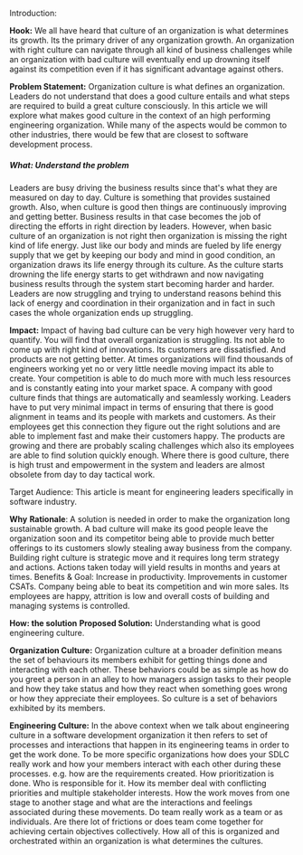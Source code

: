 Introduction:

**Hook:** 
We all have heard that culture of an organization is what determines its growth. Its the primary driver of any organization growth. An organization with right culture can navigate through all kind of business challenges while an organization with bad culture will eventually end up drowning itself against its competition even if it has significant advantage against others. 

**Problem Statement:** 
Organization culture is what defines an organization. Leaders do not understand that does a good culture entails and what steps are required to build a great culture consciously. In this article we will explore what makes good culture in the context of an high performing engineering organization. While many of the aspects would be common to other industries, there would be few that are closest to software development process. 

##### What: Understand the problem
Leaders are busy driving the business results since that's what they are measured on day to day. Culture is something that provides sustained growth. Also, when culture is good then things are continuously improving and getting better. Business results in that case becomes the job of directing the efforts in right direction by leaders. However, when basic culture of an organization is not right then organization is missing the right kind of life energy. 
Just like our body and minds are fueled by life energy supply that we get by keeping our body and mind in good condition, an organization draws its life energy through its culture. As the culture starts drowning the life energy starts to get withdrawn and now navigating business results through the system start becoming harder and harder. Leaders are now struggling and trying to understand reasons behind this lack of energy and coordination in their organization and in fact in such cases the whole organization ends up struggling. 

**Impact:**  Impact of having bad culture can be very high however very hard to quantify. You will find that overall organization is struggling. Its not able to come up with right kind of innovations. Its customers are dissatisfied. And products are not getting better. At times organizations will find thousands of engineers working yet no or very little needle moving impact its able to create. Your competition is able to do much more with much less resources and is constantly eating into your market space. A company with good culture finds that things are automatically and seamlessly working. Leaders have to put very minimal impact in terms of ensuring that there is good alignment in teams and its people with markets and customers. As their employees get this connection they figure out the right solutions and are able to implement fast and make their customers happy. The products are growing and there are probably scaling challenges which also its employees are able to find solution quickly enough. Where there is good culture, there is high trust and empowerment in the system and leaders are almost obsolete from day to day tactical work. 

Target Audience: 
This article is meant for engineering leaders specifically in software industry. 

**Why**
**Rationale**: A solution is needed in order to make the organization long sustainable growth. A bad culture will make its good people leave the organization soon and its competitor being able to provide much better offerings to its customers slowly stealing away business from the company. Building right culture is strategic move and it requires long term strategy and actions. Actions taken today will yield results in months and years at times. 
Benefits & Goal: Increase in productivity. Improvements in customer CSATs. Company being able to beat its competition and win more sales. Its employees are happy, attrition is low and overall costs of building and managing systems is controlled. 

**How: the solution**
**Proposed Solution:** Understanding what is good engineering culture. 

**Organization Culture:** 
Organization culture at a broader definition means the set of behaviours its members exhibit for getting things done and interacting with each other. These behaviors could be as simple as how do you greet a person in an alley to how managers assign tasks to their people and how they take status and how they react when something goes wrong or how they appreciate their employees. So culture is a set of behaviors exhibited by its members. 

**Engineering Culture:** 
In the above context when we talk about engineering culture in a software development organization it then refers to set of processes and interactions that happen in its engineering teams in order to get the work done. To be more specific organizations how does your SDLC really work and how your members interact with each other during these processes. e.g. how are the requirements created. How prioritization is done. Who is responsible for it. How its member deal with conflicting priorities and multiple stakeholder interests. How the work moves from one stage to another stage and what are the interactions and feelings associated during these movements. Do team really work as a team or as individuals. Are there lot of frictions or does team come together for achieving certain objectives collectively. How all of this is organized and orchestrated within an organization is what determines the cultures. 









